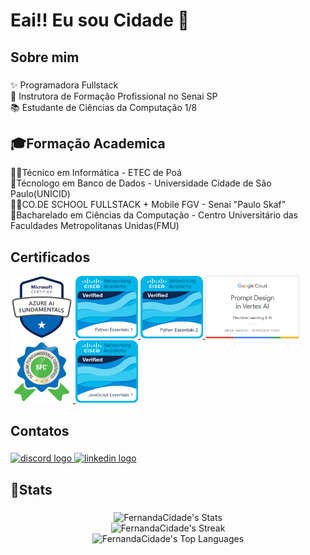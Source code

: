 <h1 align="left">Eai!! Eu sou Cidade 🦾</h1>

###
<h2 align="left">Sobre mim</h2>

###

<p align="left">✨ Programadora Fullstack <br>
  🎯 Instrutora de Formação Profissional no Senai SP <br>
  📚 Estudante de Ciências da Computação 1/8</p>

###
<h2>🎓Formação Academica</h2>

👨‍💻Técnico em Informática - ETEC de Poá<br>
🎲Técnologo em Banco de Dados - Universidade Cidade de São Paulo(UNICID)<br>
🧑‍🎓CO.DE SCHOOL FULLSTACK + Mobile FGV - Senai "Paulo Skaf" <br>
📖Bacharelado em Ciências da Computação - Centro Universitário das Faculdades Metropolitanas Unidas(FMU) <br>
###
<h2 align="left">Certificados</h2>

<div align="left">
  <a href="" target="_blank">
    <img src="https://github.com/FernandaCidade/certificado/blob/main/azure-ai-fundamentals-600x600.png" width="100" height="100" alt="certificado"  />
  </a>
   
 <a href="" target="_blank">
    <img src="https://github.com/FernandaCidade/certificado/blob/main/python2.png" width="100" height="100" alt="certificado"  />
  </a>
   <a href="" target="_blank">
    <img src="https://github.com/FernandaCidade/certificado/blob/main/python3.png" width="100" height="100" alt="certificado"  />
  </a>
 
   <a href="" target="_blank">
    <img src="https://github.com/FernandaCidade/certificado/blob/main/google.png" width="150" height="100" alt="certificado"  />
  </a>
     <a href="" target="_blank">
      <img src="https://github.com/FernandaCidade/certificado/blob/main/scrum.png" width="100" height="100" alt="certificado"  />
    </a>
     <a href="" target="_blank">
      <img src="https://github.com/FernandaCidade/certificado/blob/main/javascript-essentials-1.png" width="100" height="100" alt="certificado"  />
    </a>
 </div>

###


<h2 align="left">Contatos</h2>



###

<div align="left">
  <a href="https://discord.com/invite/cidade6946" target="_blank">
    <img src="https://img.shields.io/static/v1?message=Discord&logo=discord&label=&color=7289DA&logoColor=white&labelColor=&style=for-the-badge" height="25" alt="discord logo"  />
  </a>
  <a href="https://www.linkedin.com/in/fernanda-murciano-cidade-681341255/" target="_blank">
    <img src="https://img.shields.io/static/v1?message=LinkedIn&logo=linkedin&label=&color=0077B5&logoColor=white&labelColor=&style=for-the-badge" height="25" alt="linkedin logo"  />
  </a>

</div>

###


<h2 align="left">🚀Stats</h2>



###


<div align="center">

 ![FernandaCidade's Stats](https://github-readme-stats.vercel.app/api?username=FernandaCidade&theme=cobalt&show_icons=true&hide_border=true&count_private=true)<br>
![FernandaCidade's Streak](https://github-readme-streak-stats.herokuapp.com/?user=FernandaCidade&theme=cobalt&hide_border=true)<br>
![FernandaCidade's Top Languages](https://github-readme-stats.vercel.app/api/top-langs/?username=FernandaCidade&theme=cobalt&show_icons=true&hide_border=true&layout=compact)

</div>
